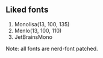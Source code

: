 ## Liked fonts

1. Monolisa(13, 100, 135)
2. Menlo(13, 100, 110)
3. JetBrainsMono

Note: all fonts are nerd-font patched.
